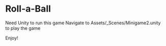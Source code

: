 # Roll-a-Ball
Need Unity to run this game 
Navigate to Assets/\_Scenes/Minigame2.unity to play the game 

Enjoy!
